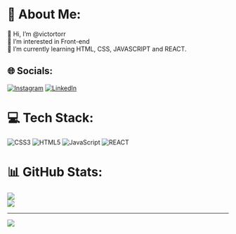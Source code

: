 # 💫 About Me:
👋 Hi, I’m @victortorr<br>👀 I’m interested in Front-end <br>🌱 I’m currently learning HTML, CSS, JAVASCRIPT and REACT.<br>


## 🌐 Socials:
[![Instagram](https://img.shields.io/badge/Instagram-%23E4405F.svg?logo=Instagram&logoColor=white)](https://instagram.com/@victorsa.adv) [![LinkedIn](https://img.shields.io/badge/LinkedIn-%230077B5.svg?logo=linkedin&logoColor=white)](https://linkedin.com/in/https://www.linkedin.com/in/victor-torres-6ab533256/) 

# 💻 Tech Stack:
![CSS3](https://img.shields.io/badge/css3-%231572B6.svg?style=for-the-badge&logo=css3&logoColor=white) ![HTML5](https://img.shields.io/badge/html5-%23E34F26.svg?style=for-the-badge&logo=html5&logoColor=white) ![JavaScript](https://img.shields.io/badge/javascript-%23323330.svg?style=for-the-badge&logo=javascript&logoColor=%23F7DF1E) ![REACT](https://camo.githubusercontent.com/268ac512e333b69600eb9773a8f80b7a251f4d6149642a50a551d4798183d621/68747470733a2f2f696d672e736869656c64732e696f2f62616467652f52656163742d3230323332413f7374796c653d666f722d7468652d6261646765266c6f676f3d7265616374266c6f676f436f6c6f723d363144414642)
# 📊 GitHub Stats:
![](https://github-readme-stats.vercel.app/api?username=victortorr&theme=dark&hide_border=false&include_all_commits=false&count_private=false)<br/>
![](https://github-readme-streak-stats.herokuapp.com/?user=victortorr&theme=dark&hide_border=false)<br/>


---
[![](https://visitcount.itsvg.in/api?id=victortorr&icon=0&color=0)](https://visitcount.itsvg.in)

<!-- Proudly created with GPRM ( https://gprm.itsvg.in ) -->
